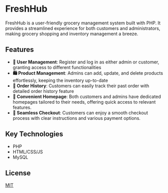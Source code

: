 # FreshHub

FreshHub is a user-friendly grocery management system built with PHP. It provides a streamlined experience for both customers and administrators, making grocery shopping and inventory management a breeze.

## Features

- **👤 User Management**: Register and log in as either admin or customer, granting access to different functionalities
- **🛍️ Product Management**: Admins can add, update, and delete products effortlessly, keeping the inventory up-to-date
- **📜 Order History**: Customers can easily track their past order with detailed order history feature
- **🏡 Convenient Homepage**: Both customers and admins have dedicated homepages tailored to their needs, offering quick access to relevant features.
- **💸 Seamless Checkout**: Customers can enjoy a smooth checkout process with clear instructions and various payment options.

## Key Technologies

- PHP
- HTML/CSS/JS
- MySQL

## License

[MIT](https://choosealicense.com/licenses/mit/)